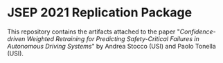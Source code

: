 # JSEP 2021 Replication Package

This repository contains the artifacts attached to the paper "_Confidence-driven Weighted Retraining for Predicting Safety-Critical Failures in Autonomous Driving Systems_" by Andrea Stocco (USI) and Paolo Tonella (USI).
